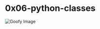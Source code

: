 # 0x06-python-classes

![Goofy Image](https://w0.peakpx.com/wallpaper/656/326/HD-wallpaper-goofy-funny-cartoon-dog.jpg)
